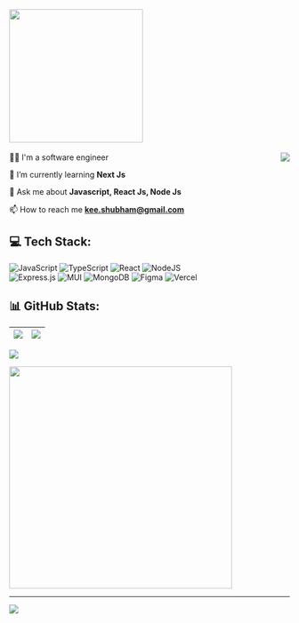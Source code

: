 


## <img width="240" src="https://media.giphy.com/media/jOV609ljhCAK1tba6u/giphy.gif?cid=ecf05e47x076fbt4bw828s1sieby21ql7qjfpmhg800hplbl&ep=v1_gifs_search&rid=giphy.gif&ct=g" />
<img align="right" src="https://github.com/images/mona-whisper.gif" />

👨‍💻 I'm a software engineer 

🌱 I’m currently learning **Next Js**

 💬 Ask me about **Javascript, React Js, Node Js**
 
 📫 How to reach me **kee.shubham@gmail.com**

##  💻 Tech Stack:
![JavaScript](https://img.shields.io/badge/javascript-%23323330.svg?style=for-the-badge&logo=javascript&logoColor=%23F7DF1E) ![TypeScript](https://img.shields.io/badge/typescript-%23007ACC.svg?style=for-the-badge&logo=typescript&logoColor=white)
![React](https://img.shields.io/badge/react-%2320232a.svg?style=for-the-badge&logo=react&logoColor=%2361DAFB)
![NodeJS](https://img.shields.io/badge/node.js-6DA55F?style=for-the-badge&logo=node.js&logoColor=white)  
![Express.js](https://img.shields.io/badge/express.js-%23404d59.svg?style=for-the-badge&logo=express&logoColor=%2361DAFB) ![MUI](https://img.shields.io/badge/MUI-%230081CB.svg?style=for-the-badge&logo=mui&logoColor=white) ![MongoDB](https://img.shields.io/badge/MongoDB-%234ea94b.svg?style=for-the-badge&logo=mongodb&logoColor=white)  ![Figma](https://img.shields.io/badge/figma-%23F24E1E.svg?style=for-the-badge&logo=figma&logoColor=white)
![Vercel](https://img.shields.io/badge/vercel-%23000000.svg?style=for-the-badge&logo=vercel&logoColor=white) 
## 📊 GitHub Stats:
![](https://github-readme-stats.vercel.app/api?username=kishubham&theme=dark&hide_border=false&include_all_commits=false&count_private=false)|![](https://github-readme-stats.vercel.app/api/top-langs/?username=kishubham&theme=dark&hide_border=false&include_all_commits=false&count_private=false&layout=compact)
|-|-|

![](https://github-readme-streak-stats.herokuapp.com/?user=kishubham&theme=dark&hide_border=false)<br/>


<img src='https://memer-new.vercel.app/' style="height: 400px;"/>

---
[![](https://visitcount.itsvg.in/api?id=kishubham&icon=6&color=1)](https://visitcount.itsvg.in)

